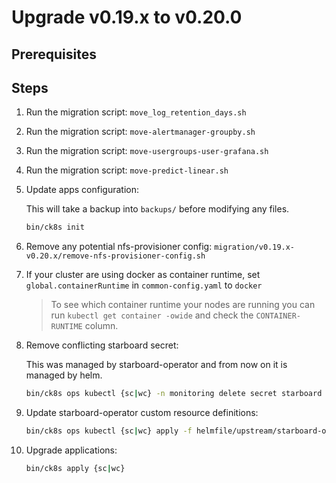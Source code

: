 # Upgrade v0.19.x to v0.20.0

## Prerequisites

## Steps

1. Run the migration script: `move_log_retention_days.sh`

1. Run the migration script: `move-alertmanager-groupby.sh`

1. Run the migration script: `move-usergroups-user-grafana.sh`

1. Run the migration script: `move-predict-linear.sh`

1. Update apps configuration:

    This will take a backup into `backups/` before modifying any files.

    ```bash
    bin/ck8s init
    ```
1. Remove any potential nfs-provisioner config: `migration/v0.19.x-v0.20.x/remove-nfs-provisioner-config.sh`

1. If your cluster are using docker as container runtime, set `global.containerRuntime` in `common-config.yaml` to `docker`

    > To see which container runtime your nodes are running you can run `kubectl get container -owide` and check the `CONTAINER-RUNTIME` column.

1. Remove conflicting starboard secret:

   This was managed by starboard-operator and from now on it is managed by helm.

   ```bash
   bin/ck8s ops kubectl {sc|wc} -n monitoring delete secret starboard
   ```

1. Update starboard-operator custom resource definitions:

   ```bash
   bin/ck8s ops kubectl {sc|wc} apply -f helmfile/upstream/starboard-operator/crds
   ```

1. Upgrade applications:

    ```bash
    bin/ck8s apply {sc|wc}
    ```

